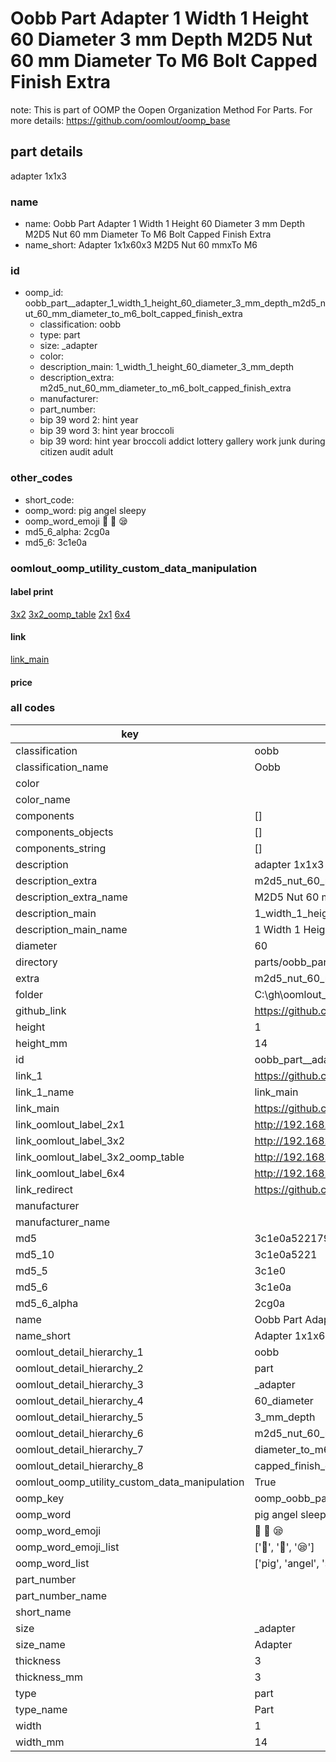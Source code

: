 # Oobb Part  Adapter 1 Width 1 Height 60 Diameter 3 mm Depth M2D5 Nut 60 mm Diameter To M6 Bolt Capped Finish Extra  

note: This is part of OOMP the Oopen Organization Method For Parts. For more details: https://github.com/oomlout/oomp_base

##  part details
  



 adapter 1x1x3



### name
* name: Oobb Part  Adapter 1 Width 1 Height 60 Diameter 3 mm Depth M2D5 Nut 60 mm Diameter To M6 Bolt Capped Finish Extra
* name_short: Adapter 1x1x60x3 M2D5 Nut 60 mmxTo M6
### id
* oomp_id: oobb_part__adapter_1_width_1_height_60_diameter_3_mm_depth_m2d5_nut_60_mm_diameter_to_m6_bolt_capped_finish_extra
  * classification: oobb
  * type: part
  * size: _adapter
  * color: 
  * description_main: 1_width_1_height_60_diameter_3_mm_depth
  * description_extra: m2d5_nut_60_mm_diameter_to_m6_bolt_capped_finish_extra
  * manufacturer: 
  * part_number: 
  * bip 39 word 2: hint year
  * bip 39 word 3: hint year broccoli
  * bip 39 word: hint year broccoli addict lottery gallery work junk during citizen audit adult

### other_codes
* short_code: 
* oomp_word: pig angel sleepy
* oomp_word_emoji :pig: :angel: :sleepy:
* md5_6_alpha: 2cg0a
* md5_6: 3c1e0a






### oomlout_oomp_utility_custom_data_manipulation
#### label print
[3x2](http://192.168.1.245:1112/?label=oomp%202cg0a)
[3x2_oomp_table](http://192.168.1.108:1112/?label=oomp%202cg0a)
[2x1](http://192.168.1.242:1112/?label=oomp%202cg0a)
[6x4](http://192.168.1.55:1112/?label=oomp%202cg0a)    

#### link

[link_main](https://github.com/oomlout/oomlout_oobb_version_4_generated_parts/tree/main/navigation_oomp/oobb/part/_adapter/1_width_1_height_60_diameter_3_mm_depth/m2d5_nut_60_mm_diameter_to_m6_bolt_capped_finish_extra/part)                              

#### price







### all codes 
| key | value |  
| --- | --- |  
| classification | oobb |  
| classification_name | Oobb |  
| color |  |  
| color_name |  |  
| components | [] |  
| components_objects | [] |  
| components_string | [] |  
| description |  adapter 1x1x3 |  
| description_extra | m2d5_nut_60_mm_diameter_to_m6_bolt_capped_finish_extra |  
| description_extra_name | M2D5 Nut 60 mm Diameter To M6 Bolt Capped Finish Extra |  
| description_main | 1_width_1_height_60_diameter_3_mm_depth |  
| description_main_name | 1 Width 1 Height 60 Diameter 3 mm Depth |  
| diameter | 60 |  
| directory | parts/oobb_part__adapter_1_width_1_height_60_diameter_3_mm_depth_m2d5_nut_60_mm_diameter_to_m6_bolt_capped_finish_extra |  
| extra | m2d5_nut_60_mm_diameter_to_m6_bolt_capped_finish |  
| folder | C:\gh\oomlout_oobb_version_4_generated_parts\parts\oobb_part__adapter_1_width_1_height_60_diameter_3_mm_depth_m2d5_nut_60_mm_diameter_to_m6_bolt_capped_finish_extra |  
| github_link | https://github.com/oomlout/oomlout_oomp_part_src/tree/main/parts/oobb_part__adapter_1_width_1_height_60_diameter_3_mm_depth_m2d5_nut_60_mm_diameter_to_m6_bolt_capped_finish_extra |  
| height | 1 |  
| height_mm | 14 |  
| id | oobb_part__adapter_1_width_1_height_60_diameter_3_mm_depth_m2d5_nut_60_mm_diameter_to_m6_bolt_capped_finish_extra |  
| link_1 | https://github.com/oomlout/oomlout_oobb_version_4_generated_parts/tree/main/navigation_oomp/oobb/part/_adapter/1_width_1_height_60_diameter_3_mm_depth/m2d5_nut_60_mm_diameter_to_m6_bolt_capped_finish_extra/part |  
| link_1_name | link_main |  
| link_main | https://github.com/oomlout/oomlout_oobb_version_4_generated_parts/tree/main/navigation_oomp/oobb/part/_adapter/1_width_1_height_60_diameter_3_mm_depth/m2d5_nut_60_mm_diameter_to_m6_bolt_capped_finish_extra/part |  
| link_oomlout_label_2x1 | http://192.168.1.242:1112/?label=oomp%202cg0a |  
| link_oomlout_label_3x2 | http://192.168.1.245:1112/?label=oomp%202cg0a |  
| link_oomlout_label_3x2_oomp_table | http://192.168.1.108:1112/?label=oomp%202cg0a |  
| link_oomlout_label_6x4 | http://192.168.1.55:1112/?label=oomp%202cg0a |  
| link_redirect | https://github.com/oomlout/oomlout_oobb_version_4_generated_parts/tree/main/parts/oobb__adapter_01_01_60_03_ex_m2d5_nut_60_mm_diameter_to_m6_bolt_capped_finish |  
| manufacturer |  |  
| manufacturer_name |  |  
| md5 | 3c1e0a5221795fb17c42003438ffbb5e |  
| md5_10 | 3c1e0a5221 |  
| md5_5 | 3c1e0 |  
| md5_6 | 3c1e0a |  
| md5_6_alpha | 2cg0a |  
| name | Oobb Part  Adapter 1 Width 1 Height 60 Diameter 3 mm Depth M2D5 Nut 60 mm Diameter To M6 Bolt Capped Finish Extra |  
| name_short | Adapter 1x1x60x3 M2D5 Nut 60 mmxTo M6 |  
| oomlout_detail_hierarchy_1 | oobb |  
| oomlout_detail_hierarchy_2 | part |  
| oomlout_detail_hierarchy_3 | _adapter |  
| oomlout_detail_hierarchy_4 | 60_diameter |  
| oomlout_detail_hierarchy_5 | 3_mm_depth |  
| oomlout_detail_hierarchy_6 | m2d5_nut_60_mm |  
| oomlout_detail_hierarchy_7 | diameter_to_m6_bolt |  
| oomlout_detail_hierarchy_8 | capped_finish_extra |  
| oomlout_oomp_utility_custom_data_manipulation | True |  
| oomp_key | oomp_oobb_part__adapter_1_width_1_height_60_diameter_3_mm_depth_m2d5_nut_60_mm_diameter_to_m6_bolt_capped_finish_extra |  
| oomp_word | pig angel sleepy |  
| oomp_word_emoji | :pig: :angel: :sleepy: |  
| oomp_word_emoji_list | [':pig:', ':angel:', ':sleepy:'] |  
| oomp_word_list | ['pig', 'angel', 'sleepy'] |  
| part_number |  |  
| part_number_name |  |  
| short_name |  |  
| size | _adapter |  
| size_name |  Adapter |  
| thickness | 3 |  
| thickness_mm | 3 |  
| type | part |  
| type_name | Part |  
| width | 1 |  
| width_mm | 14 |  
